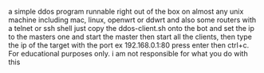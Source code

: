 a simple ddos program runnable right out of the box on almost any unix machine including mac, linux, openwrt or ddwrt and also some routers with a telnet or ssh shell just copy the ddos-client.sh onto the bot and set the ip to the masters one and start the master then start all the clients, then type the ip of the target with the port ex 192.168.0.1:80 press enter then ctrl+c. 
For educational purposes only. i am not responsible for what you do with this
